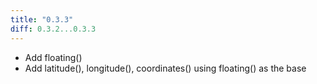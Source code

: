 ```yaml
---
title: "0.3.3"
diff: 0.3.2...0.3.3
---
```


* Add floating()
* Add latitude(), longitude(), coordinates() using floating() as the base
